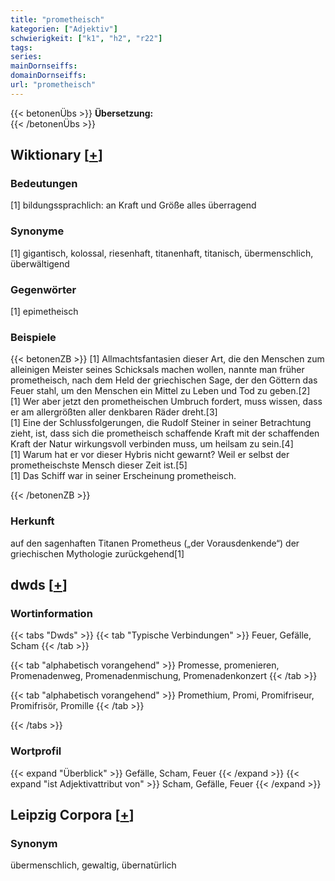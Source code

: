 ```yaml
---
title: "prometheisch"
kategorien: ["Adjektiv"]
schwierigkeit: ["k1", "h2", "r22"]
tags:
series:
mainDornseiffs:
domainDornseiffs:
url: "prometheisch"
---
```


{{< betonenÜbs >}}
**Übersetzung:**  
{{< /betonenÜbs >}}

## Wiktionary [[+](https://de.wiktionary.org/wiki/prometheisch)]

### Bedeutungen
[1] bildungssprachlich: an Kraft und Größe alles überragend  

### Synonyme
[1] gigantisch, kolossal, riesenhaft, titanenhaft, titanisch, übermenschlich, überwältigend  

### Gegenwörter
[1] epimetheisch  

### Beispiele
{{< betonenZB >}}
[1] Allmachtsfantasien dieser Art, die den Menschen zum alleinigen Meister seines Schicksals machen wollen, nannte man früher prometheisch, nach dem Held der griechischen Sage, der den Göttern das Feuer stahl, um den Menschen ein Mittel zu Leben und Tod zu geben.[2]  
[1] Wer aber jetzt den prometheischen Umbruch fordert, muss wissen, dass er am allergrößten aller denkbaren Räder dreht.[3]  
[1] Eine der Schlussfolgerungen, die Rudolf Steiner in seiner Betrachtung zieht, ist, dass sich die prometheisch schaffende Kraft mit der schaffenden Kraft der Natur wirkungsvoll verbinden muss, um heilsam zu sein.[4]  
[1] Warum hat er vor dieser Hybris nicht gewarnt? Weil er selbst der prometheischste Mensch dieser Zeit ist.[5]  
[1] Das Schiff war in seiner Erscheinung prometheisch.  

{{< /betonenZB >}}
### Herkunft
auf den sagenhaften Titanen Prometheus („der Vorausdenkende“) der griechischen Mythologie zurückgehend[1]  



## dwds [[+](https://www.dwds.de/wb/prometheisch)]

### Wortinformation
{{< tabs "Dwds" >}}
{{< tab "Typische Verbindungen" >}}
Feuer, Gefälle, Scham
{{< /tab >}}

{{< tab "alphabetisch vorangehend" >}}
Promesse, promenieren, Promenadenweg, Promenadenmischung, Promenadenkonzert
{{< /tab >}}

{{< tab "alphabetisch vorangehend" >}}
Promethium, Promi, Promifriseur, Promifrisör, Promille
{{< /tab >}}

{{< /tabs >}}

### Wortprofil
{{< expand "Überblick" >}} Gefälle, Scham, Feuer {{< /expand >}}
{{< expand "ist Adjektivattribut von" >}} Scham, Gefälle, Feuer {{< /expand >}}

## Leipzig Corpora [[+](https://corpora.uni-leipzig.de/en/res?word=prometheisch&corpusId=deu_newscrawl-public_2018)]


### Synonym
übermenschlich, gewaltig, übernatürlich

